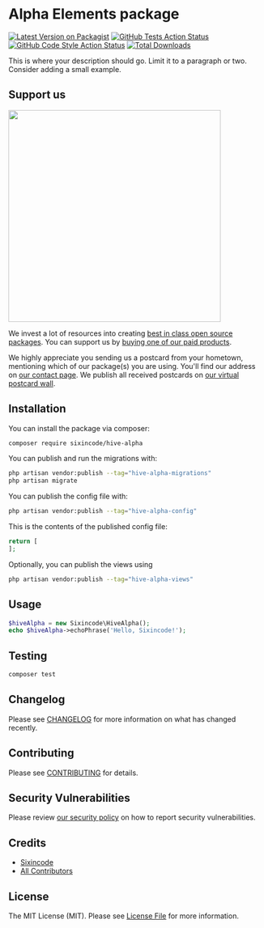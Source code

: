 # Alpha Elements package

[![Latest Version on Packagist](https://img.shields.io/packagist/v/sixincode/hive-alpha.svg?style=flat-square)](https://packagist.org/packages/sixincode/hive-alpha)
[![GitHub Tests Action Status](https://img.shields.io/github/workflow/status/sixincode/hive-alpha/run-tests?label=tests)](https://github.com/sixincode/hive-alpha/actions?query=workflow%3Arun-tests+branch%3Amain)
[![GitHub Code Style Action Status](https://img.shields.io/github/workflow/status/sixincode/hive-alpha/Fix%20PHP%20code%20style%20issues?label=code%20style)](https://github.com/sixincode/hive-alpha/actions?query=workflow%3A"Fix+PHP+code+style+issues"+branch%3Amain)
[![Total Downloads](https://img.shields.io/packagist/dt/sixincode/hive-alpha.svg?style=flat-square)](https://packagist.org/packages/sixincode/hive-alpha)

This is where your description should go. Limit it to a paragraph or two. Consider adding a small example.

## Support us

[<img src="https://github-ads.s3.eu-central-1.amazonaws.com/hive-alpha.jpg?t=1" width="419px" />](https://spatie.be/github-ad-click/hive-alpha)

We invest a lot of resources into creating [best in class open source packages](https://spatie.be/open-source). You can support us by [buying one of our paid products](https://spatie.be/open-source/support-us).

We highly appreciate you sending us a postcard from your hometown, mentioning which of our package(s) you are using. You'll find our address on [our contact page](https://spatie.be/about-us). We publish all received postcards on [our virtual postcard wall](https://spatie.be/open-source/postcards).

## Installation

You can install the package via composer:

```bash
composer require sixincode/hive-alpha
```

You can publish and run the migrations with:

```bash
php artisan vendor:publish --tag="hive-alpha-migrations"
php artisan migrate
```

You can publish the config file with:

```bash
php artisan vendor:publish --tag="hive-alpha-config"
```

This is the contents of the published config file:

```php
return [
];
```

Optionally, you can publish the views using

```bash
php artisan vendor:publish --tag="hive-alpha-views"
```

## Usage

```php
$hiveAlpha = new Sixincode\HiveAlpha();
echo $hiveAlpha->echoPhrase('Hello, Sixincode!');
```

## Testing

```bash
composer test
```

## Changelog

Please see [CHANGELOG](CHANGELOG.md) for more information on what has changed recently.

## Contributing

Please see [CONTRIBUTING](CONTRIBUTING.md) for details.

## Security Vulnerabilities

Please review [our security policy](../../security/policy) on how to report security vulnerabilities.

## Credits

- [Sixincode](https://github.com/sixincode)
- [All Contributors](../../contributors)

## License

The MIT License (MIT). Please see [License File](LICENSE.md) for more information.
